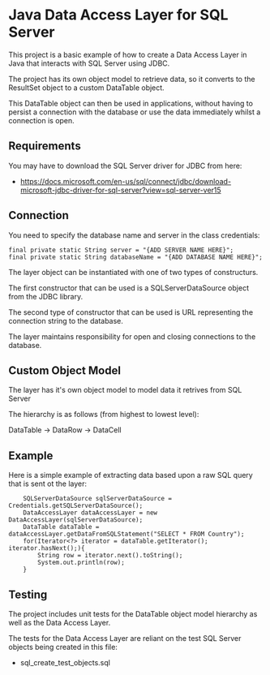 # Java Data Access Layer for SQL Server

This project is a basic example of how to create a Data Access Layer in Java that interacts with SQL Server using JDBC.

The project has its own object model to retrieve data, so it converts to the ResultSet object to a custom DataTable object.

This DataTable object can then be used in applications, without having to persist a connection with the database or use the data immediately whilst a connection is open.


## Requirements

You may have to download the SQL Server driver for JDBC from here: 
- https://docs.microsoft.com/en-us/sql/connect/jdbc/download-microsoft-jdbc-driver-for-sql-server?view=sql-server-ver15


## Connection

You need to specify the database name and server in the class credentials:

    final private static String server = "{ADD SERVER NAME HERE}";
    final private static String databaseName = "{ADD DATABASE NAME HERE}";

The layer object can be instantiated with one of two types of constructurs.

The first constructor that can be used is a SQLServerDataSource object from the JDBC library.

The second type of constructor that can be used is URL representing the connection string to the database.

The layer maintains responsibility for open and closing connections to the database.


## Custom Object Model

The layer has it's own object model to model data it retrives from SQL Server

The hierarchy is as follows (from highest to lowest level):

DataTable -> DataRow -> DataCell


## Example

Here is a simple example of extracting data based upon a raw SQL query that is sent ot the layer:


        SQLServerDataSource sqlServerDataSource = Credentials.getSQLServerDataSource();
        DataAccessLayer dataAccessLayer = new DataAccessLayer(sqlServerDataSource);
        DataTable dataTable = dataAccessLayer.getDataFromSQLStatement("SELECT * FROM Country");
        for(Iterator<?> iterator = dataTable.getIterator(); iterator.hasNext();){
            String row = iterator.next().toString();
            System.out.println(row);
        }

## Testing

The project includes unit tests for the DataTable object model hierarchy as well as the Data Access Layer.

The tests for the Data Access Layer are reliant on the test SQL Server objects being created in this file: 

- sql_create_test_objects.sql

